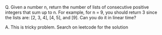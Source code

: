 Q. Given a number n, return the number of lists of consecutive positive integers that sum up to n.
For example, for n = 9, you should return 3 since the lists are: [2, 3, 4], [4, 5], and [9]. Can you do it in linear time?

A. This is tricky problem. Search on leetcode for the solution


